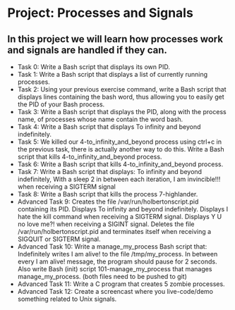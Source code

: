 # Project: Processes and Signals
## In this project we will learn how processes work and signals are handled if they can.
- Task 0: Write a Bash script that displays its own PID.
- Task 1: Write a Bash script that displays a list of currently running processes.
- Task 2: Using your previous exercise command, write a Bash script that displays lines containing the bash word, thus allowing you to easily get the PID of your Bash process.
- Task 3: Write a Bash script that displays the PID, along with the process name, of processes whose name contain the word bash.
- Task 4: Write a Bash script that displays To infinity and beyond indefinitely.
- Task 5: We killed our 4-to_infinity_and_beyond process using ctrl+c in the previous task, there is actually another way to do this. Write a Bash script that kills 4-to_infinity_and_beyond process.
- Task 6: Write a Bash script that kills 4-to_infinity_and_beyond process.
- Task 7: Write a Bash script that displays: To infinity and beyond indefinitely, With a sleep 2 in between each iteration, I am invincible!!! when receiving a SIGTERM signal
- Task 8: Write a Bash script that kills the process 7-highlander.
- Advanced Task 9:
Creates the file /var/run/holbertonscript.pid containing its PID.
Displays To infinity and beyond indefinitely.
Displays I hate the kill command when receiving a SIGTERM signal.
Displays Y U no love me?! when receiving a SIGINT signal.
Deletes the file /var/run/holbertonscript.pid and terminates itself when receiving a SIGQUIT or SIGTERM signal.
- Advanced Task 10: Write a manage_my_process Bash script that: Indefinitely writes I am alive! to the file /tmp/my_process. In between every I am alive! message, the program should pause for 2 seconds. Also write Bash (init) script 101-manage_my_process that manages manage_my_process. (both files need to be pushed to git)
- Advanced Task 11: Write a C program that creates 5 zombie processes.
- Advanced Task 12: Create a screencast where you live-code/demo something related to Unix signals.
